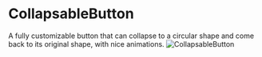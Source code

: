 # CollapsableButton
A fully customizable button that can collapse to a circular shape and come back to its original shape, with nice animations.
![CollapsableButton](https://raw.githubusercontent.com/zanadu/CollapsableButton/master/Assets/CollapsableButton.png)
